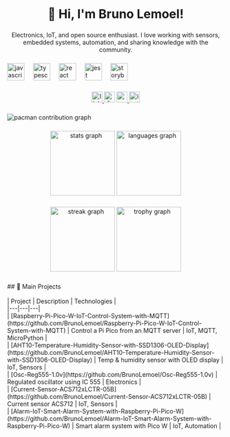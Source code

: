 <h1 align="center">👋 Hi, I'm Bruno Lemoel!</h1>

###

<p align="center">Electronics, IoT, and open source enthusiast. I love working with sensors, embedded systems, automation, and sharing knowledge with the community.</p>

###

<div align="left">
  <img src="https://cdn.jsdelivr.net/gh/devicons/devicon/icons/javascript/javascript-original.svg" height="40" alt="javascript logo"  />
  <img width="12" />
  <img src="https://cdn.jsdelivr.net/gh/devicons/devicon/icons/typescript/typescript-original.svg" height="40" alt="typescript logo"  />
  <img width="12" />
  <img src="https://cdn.jsdelivr.net/gh/devicons/devicon/icons/react/react-original.svg" height="40" alt="react logo"  />
  <img width="12" />
  <img src="https://cdn.jsdelivr.net/gh/devicons/devicon/icons/jest/jest-plain.svg" height="40" alt="jest logo"  />
  <img width="12" />
  <img src="https://cdn.jsdelivr.net/gh/devicons/devicon/icons/storybook/storybook-original.svg" height="40" alt="storybook logo"  />
</div>

###

<div align="center">
  <a href="https://www.linkedin.com/in/bruno-lemoel-a67455230/" target="_blank">
    <img src="https://img.shields.io/static/v1?message=LinkedIn&logo=linkedin&label=&color=0077B5&logoColor=white&labelColor=&style=for-the-badge" height="25" alt="linkedin logo"  />
  </a>
  <img src="https://img.shields.io/static/v1?message=Discord&logo=discord&label=&color=7289DA&logoColor=white&labelColor=&style=for-the-badge" height="25" alt="discord logo"  />
  <a href="brunolemoel@gmail.com" target="_blank">
    <img src="https://img.shields.io/static/v1?message=Gmail&logo=gmail&label=&color=D14836&logoColor=white&labelColor=&style=for-the-badge" height="25" alt="gmail logo"  />
  </a>
  <a href="brunolemoel" target="_blank">
    <img src="https://img.shields.io/static/v1?message=Instagram&logo=instagram&label=&color=E4405F&logoColor=white&labelColor=&style=for-the-badge" height="25" alt="instagram logo"  />
  </a>
</div>

###

<picture>
  <source media="(prefers-color-scheme: dark)" srcset="https://raw.githubusercontent.com/BrunoLemoel/BrunoLemoel/output/pacman-contribution-graph-dark.svg">
  <source media="(prefers-color-scheme: light)" srcset="https://raw.githubusercontent.com/BrunoLemoel/BrunoLemoel/output/pacman-contribution-graph.svg">
  <img alt="pacman contribution graph" src="https://raw.githubusercontent.com/BrunoLemoel/BrunoLemoel/output/pacman-contribution-graph.svg">
</picture>

###

<div align="center">
  <img src="https://github-readme-stats.vercel.app/api?username=BrunoLemoel&hide_title=false&hide_rank=false&show_icons=true&include_all_commits=true&count_private=true&disable_animations=false&theme=dracula&locale=en&hide_border=false&order=1" height="150" alt="stats graph"  />
  <img src="https://github-readme-stats.vercel.app/api/top-langs?username=BrunoLemoel&locale=en&hide_title=false&layout=compact&card_width=320&langs_count=5&theme=dracula&hide_border=false&order=2" height="150" alt="languages graph"  />
</div>

###

<div align="center">
  <img src="https://streak-stats.demolab.com?user=BrunoLemoel&locale=en&mode=daily&theme=dracula&hide_border=false&border_radius=5&order=3" height="150" alt="streak graph"  />
  <img src="https://github-profile-trophy.vercel.app?username=BrunoLemoel&theme=dracula&column=-1&row=1&margin-w=8&margin-h=8&no-bg=false&no-frame=false&order=4" height="150" alt="trophy graph"  />
</div>

###

<p align="left">## 🚀 Main Projects<br><br>| Project | Description | Technologies |<br>|---|---|---|<br>| [Raspberry-Pi-Pico-W-IoT-Control-System-with-MQTT](https://github.com/BrunoLemoel/Raspberry-Pi-Pico-W-IoT-Control-System-with-MQTT) | Control a Pi Pico from an MQTT server | IoT, MQTT, MicroPython |<br>| [AHT10-Temperature-Humidity-Sensor-with-SSD1306-OLED-Display](https://github.com/BrunoLemoel/AHT10-Temperature-Humidity-Sensor-with-SSD1306-OLED-Display) | Temp & humidity sensor with OLED display | IoT, Sensors |<br>| [Osc-Reg555-1.0v](https://github.com/BrunoLemoel/Osc-Reg555-1.0v) | Regulated oscillator using IC 555 | Electronics |<br>| [Current-Sensor-ACS712xLCTR-05B](https://github.com/BrunoLemoel/Current-Sensor-ACS712xLCTR-05B) | Current sensor ACS712 | IoT, Sensors |<br>| [Alarm-IoT-Smart-Alarm-System-with-Raspberry-Pi-Pico-W](https://github.com/BrunoLemoel/Alarm-IoT-Smart-Alarm-System-with-Raspberry-Pi-Pico-W) | Smart alarm system with Pico W | IoT, Automation |</p>

###
